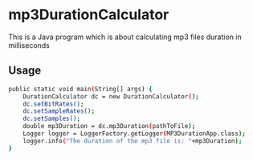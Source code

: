 # mp3DurationCalculator

This is a Java program  which is about calculating mp3 files duration in milliseconds

## Usage
```sh
public static void main(String[] args) {  
	DurationCalculator dc = new DurationCalculator();  
	dc.setBitRates();  
	dc.setSampleRates();  
	dc.setSamples();  
	double mp3Duration = dc.mp3Duration(pathToFile);  
	Logger logger = LoggerFactory.getLogger(MP3DurationApp.class);
    logger.info("The duration of the mp3 file is: "+mp3Duration); 
}
```